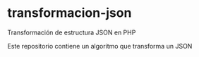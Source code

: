 # transformacion-json
Transformación de estructura JSON en PHP

Este repositorio contiene un algoritmo que transforma un JSON